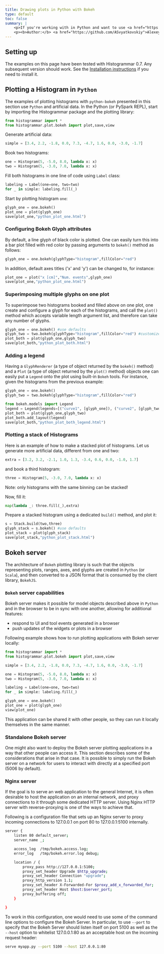 ```yaml
---
title: Drawing plots in Python with Bokeh
type: default
toc: false
summary: |
    <p>If you're working with in Python and want to use <a href="https://github.com/bokeh/bokeh">Bokeh</a> to draw plots, read this page.</p>
    <p><b>Author:</b> <a href="https://github.com/ASvyatkovskiy">Alexey Svyatkovskiy</a></p>
---
```


## Setting up

The examples on this page have been tested with Histogrammar 0.7. Any subsequent version should work. See the [Installation instructions](../install) if you need to install it.

## Plotting a Histogram in `Python`

The examples of plotting histograms with `python-bokeh` presented in this section use `Python` and artificial data.
In the Python (or PySpark REPL), start by importing the Histogrammar package and the plotting library:

```python
from histogrammar import *
from histogrammar.plot.bokeh import plot,save,view
```

Generate artificial data:

```python
simple = [3.4, 2.2, -1.8, 0.0, 7.3, -4.7, 1.6, 0.0, -3.0, -1.7]
```

Book two histograms:

```python
one = Histogram(5, -5.0, 8.0, lambda x: x)
two = Histogram(5, -3.0, 7.0, lambda x: x)
```

Fill both histograms in one line of code using `Label` class:

```python
labeling = Label(one=one, two=two)
for _ in simple: labeling.fill(_)
```

Start by plotting histogram `one`:

```python
glyph_one = one.bokeh()
plot_one = plot(glyph_one)
save(plot_one,"python_plot_one.html")
```

### Configuring Bokeh Glyph attributes

By default, a line glyph of black color is plotted. One can easily turn this into a bar plot filled with red color by passing arguments to `bokeh()` method as follows:

```python
glyph_one = one.bokeh(glyphType="histogram",fillColor="red")
```

In addition, default axes titles ('x' and 'y') can be changed to, for instance:
```python
plot_one = plot("x [cm]","Num. events",glyph_one)
save(plot_one,"python_plot_one.html")
```

### Superimposing multiple glyphs on one plot

To superimpose two histograms booked and filled above on one plot, one create and configure a glyph for each of the histograms, and call the `plot()` method which accepts variable length argument list, and therefore can take any number of glyphs.

```python
glyph_one = one.bokeh() #use defaults
glyph_two = two.bokeh(glyphType="histogram",fillColor="red") #customize
plot_both = plot(glyph_one,glyph_two)
save(plot_both,"python_plot_both.html")
```

### Adding a legend

Having a `GlyphRenderer` (a type of object returned by the `bokeh()` method) and a `Plot` (a type of object returned by the `plot()` method) objects one can easily put a `Legend` onto the plot using built-in `Bokeh` tools. For instance, given the histograms from the previous example:

```python
glyph_one = one.bokeh()
glyph_two = two.bokeh(glyphType="histogram",fillColor="red")

from bokeh.models import Legend
legend = Legend(legends=[("curve1", [glyph_one]), ("curve2", [glyph_two])])
plot_both = plot(glyph_one,glyph_two)
plot_both.add_layout(legend)
save(plot_both,"python_plot_both_legend.html")
```


### Plotting a stack of Histograms

Here is an example of how to make a stacked plot of histograms. Let us generate more artificial data, different from one and two:

```python
extra = [3.2, 3.2, -2.1, 1.0, 1.3, -3.4, 0.6, 0.0, -1.0, 1.7]
```
and book a third histogram:

```python
three = Histogram(5, -3.0, 7.0, lambda x: x)
```
Note: only histograms with the same binning can be stacked!

Now, fill it:
```python
map(lambda _: three.fill(_),extra)
```

Prepare a stacked histogram using a dedicated `build()` method, and plot it: 
```python
s = Stack.build(two,three)
glyph_stack = s.bokeh() #use defaults
plot_stack = plot(glyph_stack)
save(plot_stack,"python_plot_stack.html")
```

## Bokeh server

The architecture of `Bokeh` plotting library is such that the objects representing plots, ranges, axes, and glyphs are created in `Python` (or `Scala`), and then converted to a JSON format that is consumed by the client library, `BokehJS`. 


### `Bokeh` server capabilities

Bokeh server makes it possible for model objects described above in `Python` and in the browser to be in sync with one another, allowing for additional features: 

* respond to UI and tool events generated in a browser
* push updates of the widgets or plots in a browser

Following example shows how to run plotting applications with Bokeh server locally:

```python
from histogrammar import *
from histogrammar.plot.bokeh import plot,save,view

simple = [3.4, 2.2, -1.8, 0.0, 7.3, -4.7, 1.6, 0.0, -3.0, -1.7]

one = Histogram(5, -5.0, 8.0, lambda x: x)
two = Histogram(5, -3.0, 7.0, lambda x: x)

labeling = Label(one=one, two=two)
for _ in simple: labeling.fill(_)

glyph_one = one.bokeh()
plot_one = plot(glyph_one)
view(plot_one)
```

This application can be shared it with other people, so they can run it locally themselves in the same manner. 

### Standalone Bokeh server

One might also want to deploy the Bokeh server plotting applications in a way that other people can access it. This section describes some of the considerations that arise in that case. It is possible to simply run the Bokeh server on a network for users to interact with directly at a specified port (5006 by default).

### Nginx server

If the goal is to serve an web application to the general Internet, it is often desirable to host the application on an internal network, and proxy connections to it through some dedicated HTTP server. 
Using Nginx HTTP server with reverse-proxying is one of the ways to achieve that.

Following is a configuration file
that sets up an Nginx server to proxy incoming connections to 127.0.0.1 on port 80 to 127.0.0.1:5100 internally. 

```bash
server {
    listen 80 default_server;
    server_name _;

    access_log  /tmp/bokeh.access.log;
    error_log   /tmp/bokeh.error.log debug;

    location / {
        proxy_pass http://127.0.0.1:5100;
        proxy_set_header Upgrade $http_upgrade;
        proxy_set_header Connection "upgrade";
        proxy_http_version 1.1;
        proxy_set_header X-Forwarded-For $proxy_add_x_forwarded_for;
        proxy_set_header Host $host:$server_port;
        proxy_buffering off;
    }

}
```
To work in this configuration, one would need to use some of the command line options to configure the Bokeh Server. In particular, to use `--port` to specify that the Bokeh Server should listen itself on port 5100 as well as the `--host` option to whitelist 127.0.0.1:80 as an acceptable host on the incoming request header:

```bash
serve myapp.py --port 5100 --host 127.0.0.1:80
```
